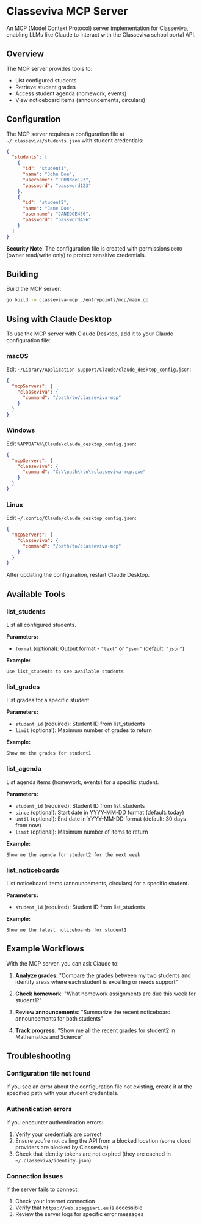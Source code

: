 # Classeviva MCP Server

An MCP (Model Context Protocol) server implementation for Classeviva, enabling LLMs like Claude to interact with the Classeviva school portal API.

## Overview

The MCP server provides tools to:
- List configured students
- Retrieve student grades
- Access student agenda (homework, events)
- View noticeboard items (announcements, circulars)

## Configuration

The MCP server requires a configuration file at `~/.classeviva/students.json` with student credentials:

```json
{
  "students": [
    {
      "id": "student1",
      "name": "John Doe",
      "username": "JOHNdoe123",
      "password": "password123"
    },
    {
      "id": "student2",
      "name": "Jane Doe",
      "username": "JANEDOE456",
      "password": "password456"
    }
  ]
}
```

**Security Note**: The configuration file is created with permissions `0600` (owner read/write only) to protect sensitive credentials.

## Building

Build the MCP server:

```bash
go build -o classeviva-mcp ./entrypoints/mcp/main.go
```

## Using with Claude Desktop

To use the MCP server with Claude Desktop, add it to your Claude configuration file:

### macOS
Edit `~/Library/Application Support/Claude/claude_desktop_config.json`:

```json
{
  "mcpServers": {
    "classeviva": {
      "command": "/path/to/classeviva-mcp"
    }
  }
}
```

### Windows
Edit `%APPDATA%\Claude\claude_desktop_config.json`:

```json
{
  "mcpServers": {
    "classeviva": {
      "command": "C:\\path\\to\\classeviva-mcp.exe"
    }
  }
}
```

### Linux
Edit `~/.config/Claude/claude_desktop_config.json`:

```json
{
  "mcpServers": {
    "classeviva": {
      "command": "/path/to/classeviva-mcp"
    }
  }
}
```

After updating the configuration, restart Claude Desktop.

## Available Tools

### list_students

List all configured students.

**Parameters:**
- `format` (optional): Output format - `"text"` or `"json"` (default: `"json"`)

**Example:**
```
Use list_students to see available students
```

### list_grades

List grades for a specific student.

**Parameters:**
- `student_id` (required): Student ID from list_students
- `limit` (optional): Maximum number of grades to return

**Example:**
```
Show me the grades for student1
```

### list_agenda

List agenda items (homework, events) for a specific student.

**Parameters:**
- `student_id` (required): Student ID from list_students
- `since` (optional): Start date in YYYY-MM-DD format (default: today)
- `until` (optional): End date in YYYY-MM-DD format (default: 30 days from now)
- `limit` (optional): Maximum number of items to return

**Example:**
```
Show me the agenda for student2 for the next week
```

### list_noticeboards

List noticeboard items (announcements, circulars) for a specific student.

**Parameters:**
- `student_id` (required): Student ID from list_students

**Example:**
```
Show me the latest noticeboards for student1
```

## Example Workflows

With the MCP server, you can ask Claude to:

1. **Analyze grades**: "Compare the grades between my two students and identify areas where each student is excelling or needs support"

2. **Check homework**: "What homework assignments are due this week for student1?"

3. **Review announcements**: "Summarize the recent noticeboard announcements for both students"

4. **Track progress**: "Show me all the recent grades for student2 in Mathematics and Science"

## Troubleshooting

### Configuration file not found

If you see an error about the configuration file not existing, create it at the specified path with your student credentials.

### Authentication errors

If you encounter authentication errors:
1. Verify your credentials are correct
2. Ensure you're not calling the API from a blocked location (some cloud providers are blocked by Classeviva)
3. Check that identity tokens are not expired (they are cached in `~/.classeviva/identity.json`)

### Connection issues

If the server fails to connect:
1. Check your internet connection
2. Verify that `https://web.spaggiari.eu` is accessible
3. Review the server logs for specific error messages
